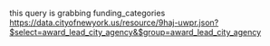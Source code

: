 this query is grabbing funding_categories
https://data.cityofnewyork.us/resource/9haj-uwpr.json?$select=award_lead_city_agency&$group=award_lead_city_agency
